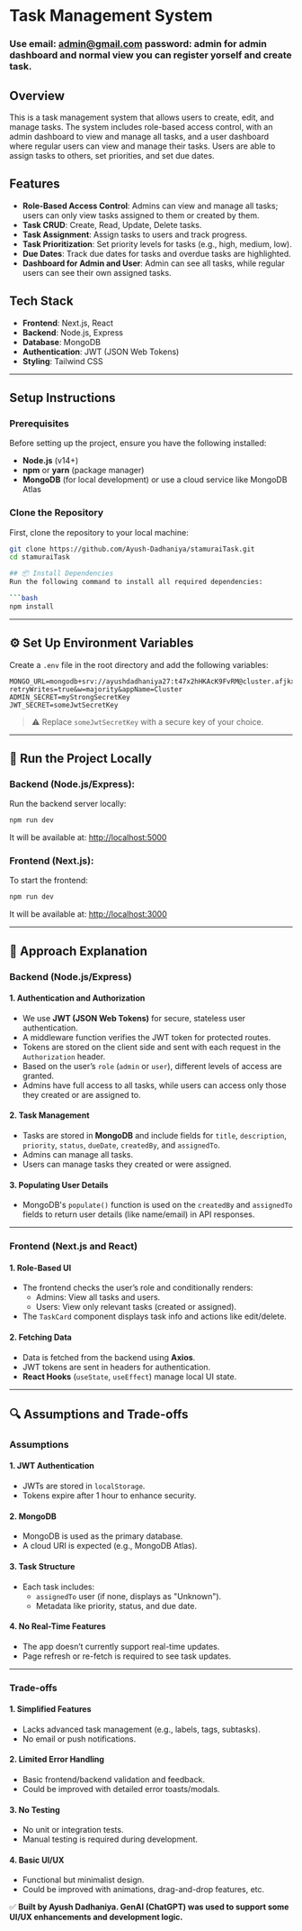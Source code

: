 # Task Management System

### Use email: admin@gmail.com password: admin  for admin dashboard and normal view you can register yorself and create task.
## Overview
This is a task management system that allows users to create, edit, and manage tasks. The system includes role-based access control, with an admin dashboard to view and manage all tasks, and a user dashboard where regular users can view and manage their tasks. Users are able to assign tasks to others, set priorities, and set due dates.

## Features
- **Role-Based Access Control**: Admins can view and manage all tasks; users can only view tasks assigned to them or created by them.
- **Task CRUD**: Create, Read, Update, Delete tasks.
- **Task Assignment**: Assign tasks to users and track progress.
- **Task Prioritization**: Set priority levels for tasks (e.g., high, medium, low).
- **Due Dates**: Track due dates for tasks and overdue tasks are highlighted.
- **Dashboard for Admin and User**: Admin can see all tasks, while regular users can see their own assigned tasks.

## Tech Stack
- **Frontend**: Next.js, React
- **Backend**: Node.js, Express
- **Database**: MongoDB
- **Authentication**: JWT (JSON Web Tokens)
- **Styling**: Tailwind CSS

---

## Setup Instructions

### Prerequisites
Before setting up the project, ensure you have the following installed:
- **Node.js** (v14+)
- **npm** or **yarn** (package manager)
- **MongoDB** (for local development) or use a cloud service like MongoDB Atlas

### Clone the Repository
First, clone the repository to your local machine:
```bash
git clone https://github.com/Ayush-Dadhaniya/stamuraiTask.git
cd stamuraiTask

## 📦 Install Dependencies
Run the following command to install all required dependencies:

```bash
npm install
```

---

## ⚙️ Set Up Environment Variables
Create a `.env` file in the root directory and add the following variables:

```env
MONGO_URL=mongodb+srv://ayushdadhaniya27:t47x2hHKAcK9FvRM@cluster.afjkxgl.mongodb.net/?retryWrites=true&w=majority&appName=Cluster
ADMIN_SECRET=myStrongSecretKey
JWT_SECRET=someJwtSecretKey
```

> ⚠️ Replace `someJwtSecretKey` with a secure key of your choice.

---

## 🚀 Run the Project Locally

### Backend (Node.js/Express):
Run the backend server locally:

```bash
npm run dev
```

It will be available at: [http://localhost:5000](http://localhost:5000)

### Frontend (Next.js):
To start the frontend:

```bash
npm run dev
```

It will be available at: [http://localhost:3000](http://localhost:3000)

---

## 🧠 Approach Explanation

### Backend (Node.js/Express)

#### 1. Authentication and Authorization
- We use **JWT (JSON Web Tokens)** for secure, stateless user authentication.
- A middleware function verifies the JWT token for protected routes.
- Tokens are stored on the client side and sent with each request in the `Authorization` header.
- Based on the user’s `role` (`admin` or `user`), different levels of access are granted.
- Admins have full access to all tasks, while users can access only those they created or are assigned to.

#### 2. Task Management
- Tasks are stored in **MongoDB** and include fields for `title`, `description`, `priority`, `status`, `dueDate`, `createdBy`, and `assignedTo`.
- Admins can manage all tasks.
- Users can manage tasks they created or were assigned.

#### 3. Populating User Details
- MongoDB's `populate()` function is used on the `createdBy` and `assignedTo` fields to return user details (like name/email) in API responses.

---

### Frontend (Next.js and React)

#### 1. Role-Based UI
- The frontend checks the user’s role and conditionally renders:
  - Admins: View all tasks and users.
  - Users: View only relevant tasks (created or assigned).
- The `TaskCard` component displays task info and actions like edit/delete.

#### 2. Fetching Data
- Data is fetched from the backend using **Axios**.
- JWT tokens are sent in headers for authentication.
- **React Hooks** (`useState`, `useEffect`) manage local UI state.

---

## 🔍 Assumptions and Trade-offs

### Assumptions

#### 1. JWT Authentication
- JWTs are stored in `localStorage`.
- Tokens expire after 1 hour to enhance security.

#### 2. MongoDB
- MongoDB is used as the primary database.
- A cloud URI is expected (e.g., MongoDB Atlas).

#### 3. Task Structure
- Each task includes:
  - `assignedTo` user (if none, displays as "Unknown").
  - Metadata like priority, status, and due date.

#### 4. No Real-Time Features
- The app doesn’t currently support real-time updates.
- Page refresh or re-fetch is required to see task updates.

---

### Trade-offs

#### 1. Simplified Features
- Lacks advanced task management (e.g., labels, tags, subtasks).
- No email or push notifications.

#### 2. Limited Error Handling
- Basic frontend/backend validation and feedback.
- Could be improved with detailed error toasts/modals.

#### 3. No Testing
- No unit or integration tests.
- Manual testing is required during development.

#### 4. Basic UI/UX
- Functional but minimalist design.
- Could be improved with animations, drag-and-drop features, etc.

✅ **Built by Ayush Dadhaniya. GenAI (ChatGPT) was used to support some UI/UX enhancements and development logic.**
